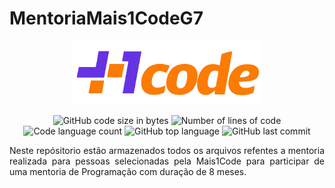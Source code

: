 # MentoriaMais1CodeG7
<p align="center">
  <img alt="logo da escola mais 1 code" width="300" height="auto" src="./repo_assets/mais1code_logo.png" />
</p>

<p align="center">
	<img alt="GitHub code size in bytes" src="https://img.shields.io/github/languages/code-size/mferoc/MentoriaMais1CodeG7?color=" />
	<img alt="Number of lines of code" src="https://img.shields.io/tokei/lines/github/mferoc/MentoriaMais1CodeG7?color=blue" />
	<img alt="Code language count" src="https://img.shields.io/github/languages/count/mferoc/MentoriaMais1CodeG7?color=" />
	<img alt="GitHub top language" src="https://img.shields.io/github/languages/top/mferoc/MentoriaMais1CodeG7?color=blue" />
	<img alt="GitHub last commit" src="https://img.shields.io/github/last-commit/mferoc/MentoriaMais1CodeG7?color=" />
</p>

<p align="justify">
Neste repósitorio estão armazenados todos os arquivos refentes a mentoria realizada para pessoas selecionadas pela Mais1Code para participar de uma mentoria de Programação com duração de 8 meses.
</p>


